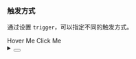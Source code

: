 ### 触发方式

通过设置 `trigger`，可以指定不同的触发方式。

<div class="cell-demo vp-raw">
  <yc-space>
    <yc-popover title="Title">
      <yc-button>Hover Me</yc-button>
      <template #content>
        <p>Here is the text content</p>
        <p>Here is the text content</p>
      </template>
    </yc-popover>
    <yc-popover title="Title" trigger="click">
      <yc-button>Click Me</yc-button>
      <template #content>
        <p>Here is the text content</p>
        <p>Here is the text content</p>
      </template>
    </yc-popover>
  </yc-space>
</div>

<details>
<summary>
 <button class="code-btn"  >
    <icon-code />
 </button>
</summary>

```vue
<template>
  <yc-space>
    <yc-popover title="Title">
      <yc-button>Hover Me</yc-button>
      <template #content>
        <p>Here is the text content</p>
        <p>Here is the text content</p>
      </template>
    </yc-popover>
    <yc-popover
      title="Title"
      trigger="click">
      <yc-button>Click Me</yc-button>
      <template #content>
        <p>Here is the text content</p>
        <p>Here is the text content</p>
      </template>
    </yc-popover>
  </yc-space>
</template>
```

</details>
